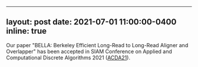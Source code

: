 
---
layout: post
date: 2021-07-01 11:00:00-0400
inline: true
---
Our paper "BELLA: Berkeley Efficient Long-Read to Long-Read Aligner and Overlapper" has been accepted in SIAM Conference on Applied and Computational Discrete Algorithms 2021 ([ACDA21](https://www.siam.org/conferences/cm/program/program-and-abstracts/acda21-program-abstracts)).
